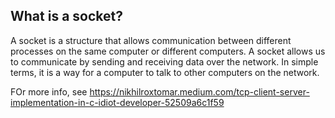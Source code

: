 ## What is a socket?

A socket is a structure that allows communication between different processes on the same computer or different computers. A socket allows us to communicate by sending and receiving data over the network. In simple terms, it is a way for a computer to talk to other computers on the network.

FOr more info, see https://nikhilroxtomar.medium.com/tcp-client-server-implementation-in-c-idiot-developer-52509a6c1f59

